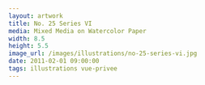 ```yaml
---
layout: artwork
title: No. 25 Series VI
media: Mixed Media on Watercolor Paper
width: 8.5
height: 5.5
image_url: /images/illustrations/no-25-series-vi.jpg
date: 2011-02-01 09:00:00
tags: illustrations vue-privee
---
```

